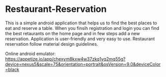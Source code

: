 # Restaurant-Reservation
This is a simple android application that helps us to find the best places to eat and reserve a table. When you finsih registration and login
you can find the best retaurants on the home page and in few steps add a new reservation. Application is user-friendly and very easy to use.
Restaurant reservation follow  material design guidelines.

Online android emulator: https://appetize.io/app/chexym8kxw4w37zkq1yq2mq55g?device=nexus5&scale=75&orientation=portrait&osVersion=9.0&deviceColor=black

